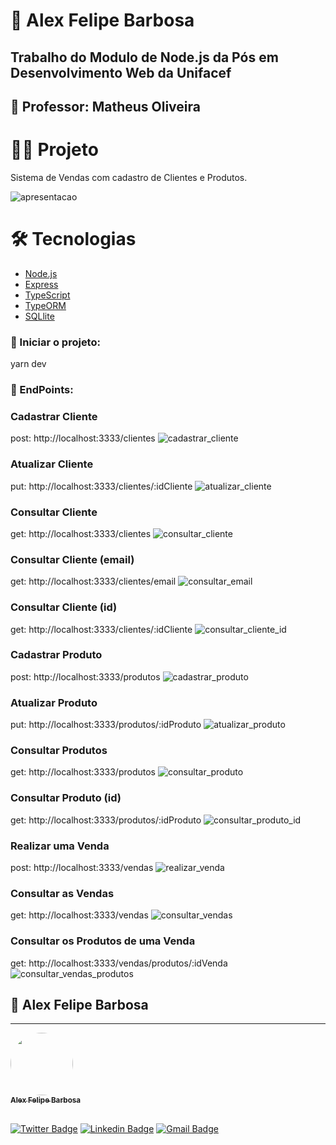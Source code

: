 # 🚀 Alex Felipe Barbosa

## Trabalho do Modulo de Node.js da Pós em Desenvolvimento Web da Unifacef

## 👨‍ Professor: Matheus Oliveira

# 👨‍💻 Projeto

Sistema de Vendas com cadastro de Clientes e Produtos.

<img alt="apresentacao" src="https://raw.githubusercontent.com/alexfelipebarbosa/trabalhonodefacef/main/assets/apresentacao_codigo.gif"> <br/>

# 🛠 Tecnologias

- [Node.js](https://nodejs.org/en/)
- [Express](https://expressjs.com/pt-br/)
- [TypeScript](https://www.typescriptlang.org/)
- [TypeORM](https://typeorm.io/#/)
- [SQLlite](https://www.sqlite.org/index.html)

### :mega: Iniciar o projeto:

yarn dev

### :dart: EndPoints:

### Cadastrar Cliente

post: http://localhost:3333/clientes
<img alt="cadastrar_cliente" src="https://raw.githubusercontent.com/alexfelipebarbosa/trabalhonodefacef/main/assets/Cliente_post.gif"> <br/>

### Atualizar Cliente

put: http://localhost:3333/clientes/:idCliente
<img alt="atualizar_cliente" src="https://raw.githubusercontent.com/alexfelipebarbosa/trabalhonodefacef/main/assets/Cliente_put.gif"> <br/>

### Consultar Cliente

get: http://localhost:3333/clientes
<img alt="consultar_cliente" src="https://raw.githubusercontent.com/alexfelipebarbosa/trabalhonodefacef/main/assets/Cliente_get.gif"> <br/>

### Consultar Cliente (email)

get: http://localhost:3333/clientes/email
<img alt="consultar_email" src="https://raw.githubusercontent.com/alexfelipebarbosa/trabalhonodefacef/main/assets/Cliente_get_email.gif"> <br/>

### Consultar Cliente (id)

get: http://localhost:3333/clientes/:idCliente
<img alt="consultar_cliente_id" src="https://raw.githubusercontent.com/alexfelipebarbosa/trabalhonodefacef/main/assets/Cliente_get_id.gif"> <br/>

### Cadastrar Produto

post: http://localhost:3333/produtos
<img alt="cadastrar_produto" src="https://raw.githubusercontent.com/alexfelipebarbosa/trabalhonodefacef/main/assets/Produto_post.gif"> <br/>

### Atualizar Produto

put: http://localhost:3333/produtos/:idProduto
<img alt="atualizar_produto" src="https://raw.githubusercontent.com/alexfelipebarbosa/trabalhonodefacef/main/assets/Produto_put.gif"> <br/>

### Consultar Produtos

get:  http://localhost:3333/produtos
<img alt="consultar_produto" src="https://raw.githubusercontent.com/alexfelipebarbosa/trabalhonodefacef/main/assets/Produto_get.gif"> <br/>

### Consultar Produto (id)

get:  http://localhost:3333/produtos/:idProduto
<img alt="consultar_produto_id" src="https://raw.githubusercontent.com/alexfelipebarbosa/trabalhonodefacef/main/assets/Produto_get_id.gif"> <br/>

### Realizar uma Venda

post: http://localhost:3333/vendas
<img alt="realizar_venda" src="https://raw.githubusercontent.com/alexfelipebarbosa/trabalhonodefacef/main/assets/Venda_post.gif"> <br/>

### Consultar as Vendas

get: http://localhost:3333/vendas
<img alt="consultar_vendas" src="https://raw.githubusercontent.com/alexfelipebarbosa/trabalhonodefacef/main/assets/Venda_get.gif"> <br/>

### Consultar os Produtos de uma Venda

get: http://localhost:3333/vendas/produtos/:idVenda
<img alt="consultar_vendas_produtos" src="https://raw.githubusercontent.com/alexfelipebarbosa/trabalhonodefacef/main/assets/Venda_get_idVenda.gif"> <br/>

## :man: Alex Felipe Barbosa

---

<a href="http://www.alexbarbosa.info/">
 <img style="border-radius: 50%;" src="https://avatars3.githubusercontent.com/u/12144620?s=460&u=b9785347e44440d8a08fbbaf61a72288c05671e0&v=4" width="100px;" alt=""/>
 <br />
 <sub><b>Alex Felipe Barbosa</b></sub></a> <a href="http://www.alexbarbosa.info/" title="Blog"></a>
  
<br>[![Twitter Badge](https://img.shields.io/badge/-@alexf_barbosa-1ca0f1?style=flat-square&labelColor=1ca0f1&logo=twitter&logoColor=white&link=https://twitter.com/alexf_barbosa)](https://twitter.com/alexf_barbosa) [![Linkedin Badge](https://img.shields.io/badge/-AlexFelipeBarbosa-blue?style=flat-square&logo=Linkedin&logoColor=white&link=https://www.linkedin.com/in/alexfelipebarbosa/)](https://www.linkedin.com/in/alexfelipebarbosa/) 
[![Gmail Badge](https://img.shields.io/badge/-alex@alexbarbosa.info-c14438?style=flat-square&logo=Gmail&logoColor=white&link=mailto:alex@alexbarbosa.info)](mailto:alex@alexbarbosa.info)
